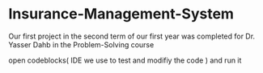# Insurance-Management-System
Our first project in the second term of our first year was completed for Dr. Yasser Dahb in the Problem-Solving course

open codeblocks( IDE we use to test and modifiy the code ) and run it
